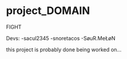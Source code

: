 # project_DOMAIN
FIGHT

Devs:
-sacul2345
-snoretacos
-SøuR.MeŁøN

this project is probably done being worked on...
